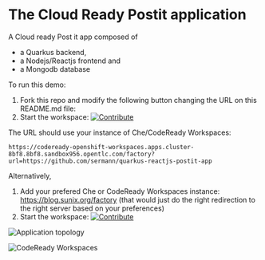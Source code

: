 # The Cloud Ready Postit application
A Cloud ready Post it app composed of
- a Quarkus backend,
- a Nodejs/Reactjs frontend and
- a Mongodb database


To run this demo:
1. Fork this repo and modify the following button changing the URL on this README.md file:
2. Start the workspace: [![Contribute](factory-contribute.svg)](https://codeready-openshift-workspaces.apps.cluster-8bf8.8bf8.sandbox956.opentlc.com/factory?url=https://github.com/sermann/quarkus-reactjs-postit-app)

The URL should use your instance of Che/CodeReady Workspaces:

```
https://codeready-openshift-workspaces.apps.cluster-8bf8.8bf8.sandbox956.opentlc.com/factory?url=https://github.com/sermann/quarkus-reactjs-postit-app
```

Alternatively,
1. Add your prefered Che or CodeReady Workspaces instance: https://blog.sunix.org/factory (that would just do the right redirection to the right server based on your preferences)
2. Start the workspace: [![Contribute](factory-contribute.svg)](https://codeready-openshift-workspaces.apps.cluster-8bf8.8bf8.sandbox956.opentlc.com/factory?url=https://github.com/sermann/quarkus-reactjs-postit-app)

![Application topology](topology.png "Application Topology")

![CodeReady Workspaces](codeready-workspaces-preview.png "CodeReady Workspaces")
